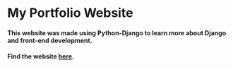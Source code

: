# My Portfolio Website

#### This website was made using Python-Django to learn more about Django and front-end development.
#### Find the website [here](https://alex-web-portfolio.azurewebsites.net/).
